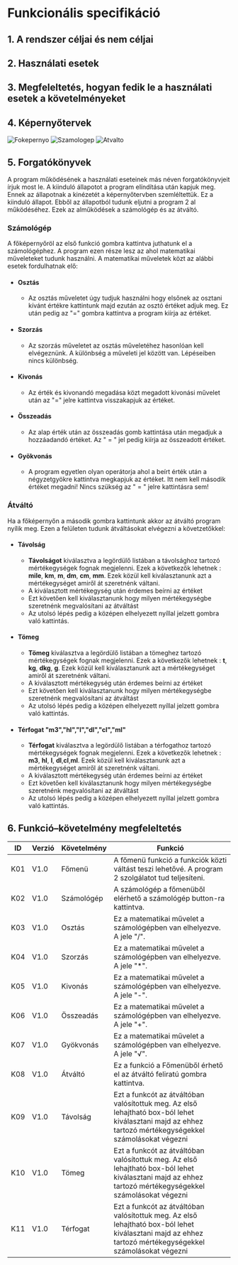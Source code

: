 # Funkcionális specifikáció

## 1. A rendszer céljai és nem céljai

## 2. Használati esetek

## 3. Megfeleltetés, hogyan fedik le a használati esetek a követelményeket

## 4. Képernyőtervek
![Fokepernyo]( https://github.com/dobiantal/MultiCalculator/blob/work/Doc/Kepernyoterv/Fokepernyo.jpg)
![Szamologep]( https://github.com/dobiantal/MultiCalculator/blob/work/Doc/Kepernyoterv/Szamologep.jpg)
![Atvalto]( https://github.com/dobiantal/MultiCalculator/blob/work/Doc/Kepernyoterv/Atvalto.jpg)
## 5. Forgatókönyvek
A program működésének a használati eseteinek más néven forgatókönyvjeit írjuk most le. A kiinduló 
állapotot a program elíndítása után kapjuk meg. Ennek az állapotnak a kinézetét a képernyőtervben 
szemléltettük. Ez a kiinduló állapot. Ebből az állapotból tudunk eljutni a program 2 al működéséhez.
Ezek az alműködések a számológép és az átváltó. 

### Számológép
 A főképernyőröl az első funkció gombra kattintva juthatunk el a számológéphez. A program ezen része
lesz az ahol matematikai műveleteket tudunk használni. A matematikai műveletek közt az alábbi esetek
  fordulhatnak elő: 
* #### Osztás
  * Az osztás műveletet úgy tudjuk használni hogy elsőnek az osztani kívánt értékre kattintunk
    majd ezután az osztó értéket adjuk meg. Ez után pedig az "=" gombra kattintva a program kiírja 
    az értéket.
* #### Szorzás
  * Az szorzás műveletet az osztás műveletéhez hasonlóan kell elvégeznünk. A különbség a műveleti jel 
    között van. Lépéseiben nincs különbség.
* #### Kivonás
  * Az érték és kivonandó megadása közt megadott kivonási művelet után az "=" jelre kattintva 
    visszakapjuk az értéket.
* #### Összeadás
  * Az alap érték után az összeadás gomb kattintása után megadjuk a hozzáadandó értéket. Az " = " jel 
    pedig kiírja az összeadott értéket.
* #### Gyökvonás
    * A program egyetlen olyan operátorja ahol a beírt érték után a négyzetgyökre kattintva megkapjuk
    az értéket. Itt nem kell második értéket megadni! Nincs szükség az " = " jelre kattintásra sem! 

### Átváltó
Ha a főképernyőn a második gombra kattintunk akkor az átváltó program nyílik meg. Ezen a
felületen tudunk átváltásokat elvégezni a követzetőkkel:

* #### Távolság
    * **Távolságot** kiválasztva a legördülő listában a távolsághoz tartozó mértékegységek
    fognak megjelenni. Ezek a következők lehetnek : **mile**, **km**, **m**, **dm**, **cm**, **mm**. Ezek 
      közül kell kiválasztanunk azt a mértékegységet amiről át szeretnénk váltani.
    * A kiválasztott mértékegység után érdemes beírni az értéket
    * Ezt követően kell kiválasztanunk hogy milyen mértékegységbe szeretnénk megvalósítani az átváltást
    * Az utolsó lépés pedig a középen elhelyezett nyíllal jelzett gombra való kattintás.
    
* #### Tömeg
   * **Tömeg** kiválasztva a legördülő listában a tömeghez tartozó mértékegységek
    fognak megjelenni. Ezek a következők lehetnek : **t**, **kg**, **dkg**, **g**. Ezek 
      közül kell kiválasztanunk azt a mértékegységet amiről át szeretnénk váltani.
    * A kiválasztott mértékegység után érdemes beírni az értéket
    * Ezt követően kell kiválasztanunk hogy milyen mértékegységbe szeretnénk megvalósítani az átváltást
    * Az utolsó lépés pedig a középen elhelyezett nyíllal jelzett gombra való kattintás.
* #### Térfogat "m3","hl","l","dl","cl","ml"
    * **Térfogat** kiválasztva a legördülő listában a térfogathoz tartozó mértékegységek
    fognak megjelenni. Ezek a következők lehetnek : **m3**, **hl**, **l**, **dl**,**cl**,**ml**. Ezek 
      közül kell kiválasztanunk azt a mértékegységet amiről át szeretnénk váltani.
    * A kiválasztott mértékegység után érdemes beírni az értéket
    * Ezt követően kell kiválasztanunk hogy milyen mértékegységbe szeretnénk megvalósítani az átváltást
    * Az utolsó lépés pedig a középen elhelyezett nyíllal jelzett gombra való kattintás.


## 6. Funkció–követelmény megfeleltetés
| ID | Verzió | Követelmény | Funkció |
|--|------| --- | -------- |
| K01 | V1.0 | Főmenü | A főmenü funkció a funkciók közti váltást teszi lehetővé. A program 2 szolgálatot tud teljesíteni.|  
| K02 | V1.0 | Számológép | A számológép a főmenüből elérhető a számológép button-ra kattintva.|
| K03 | V1.0 | Osztás | Ez a matematikai művelet a számológépben van elhelyezve. A jele "/". |
| K04 | V1.0 | Szorzás | Ez a matematikai művelet a számológépben van elhelyezve. A jele "*". | 
| K05 | V1.0 | Kivonás | Ez a matematikai művelet a számológépben van elhelyezve. A jele "-". |
| K06 | V1.0 | Összeadás | Ez a matematikai művelet a számológépben van elhelyezve. A jele "+". |  
| K07 | V1.0 | Gyökvonás | Ez a matematikai művelet a számológépben van elhelyezve. A jele "√". |
| K08 | V1.0 | Átváltó | Ez a funkció a Főmenüből érhető el az átváltó feliratú gombra kattintva. | 
| K09 | V1.0 | Távolság | Ezt a funkcót az átváltóban valósítottuk meg. Az első lehajtható box-ból lehet kiválasztani majd az ehhez tartozó mértékegységekkel számolásokat végezni | 
| K10 | V1.0 | Tömeg | Ezt a funkcót az átváltóban valósítottuk meg. Az első lehajtható box-ból lehet kiválasztani majd az ehhez tartozó mértékegységekkel számolásokat végezni | 
| K11 | V1.0 | Térfogat | Ezt a funkcót az átváltóban valósítottuk meg. Az első lehajtható box-ból lehet kiválasztani majd az ehhez tartozó mértékegységekkel számolásokat végezni | 


